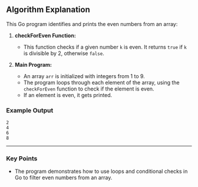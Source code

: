 ## **Algorithm Explanation**

This Go program identifies and prints the even numbers from an array:

1. **checkForEven Function:**
   - This function checks if a given number `k` is even. It returns `true` if `k` is divisible by 2, otherwise `false`.

2. **Main Program:**
   - An array `arr` is initialized with integers from 1 to 9.
   - The program loops through each element of the array, using the `checkForEven` function to check if the element is even.
   - If an element is even, it gets printed.

### **Example Output**
```
2
4
6
8
``` 

---

### **Key Points**
- The program demonstrates how to use loops and conditional checks in Go to filter even numbers from an array.